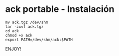 # ack portable - Instalación
```
mv ack.tgz /dev/shm
tar -zxvf ack.tgz
cd ack
chmod +x ack
export PATH=/dev/shm/ack:$PATH
```
ENJOY!
